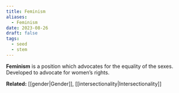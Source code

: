 ```yaml
---
title: Feminism
aliases:
  - Feminism
date: 2023-08-26
draft: false
tags:
  - seed
  - stem
---
```


**Feminism** is a position which advocates for the equality of the sexes. Developed to advocate for women’s rights.

**Related:** [[gender|Gender]], [[intersectionality|Intersectionality]]